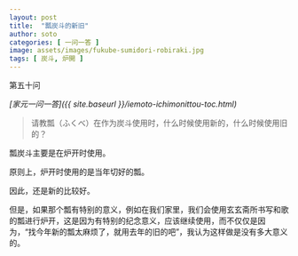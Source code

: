 ```yaml
---
layout: post
title:  "瓢炭斗的新旧"
author: soto
categories: [ 一问一答 ]
image: assets/images/fukube-sumidori-robiraki.jpg
tags: [ 炭斗, 炉開 ]
---
```


第五十问

*[家元一问一答]({{ site.baseurl }}/iemoto-ichimonittou-toc.html)*

> 请教瓢（ふくべ）在作为炭斗使用时，什么时候使用新的，什么时候使用旧的？

瓢炭斗主要是在炉开时使用。

原则上，炉开时使用的是当年切好的瓢。

因此，还是新的比较好。

但是，如果那个瓢有特别的意义，例如在我们家里，我们会使用玄玄斋所书写和歌的瓢进行炉开，这是因为有特别的纪念意义，应该继续使用，而不仅仅是因为，“找今年新的瓢太麻烦了，就用去年的旧的吧”，我认为这样做是没有多大意义的。
